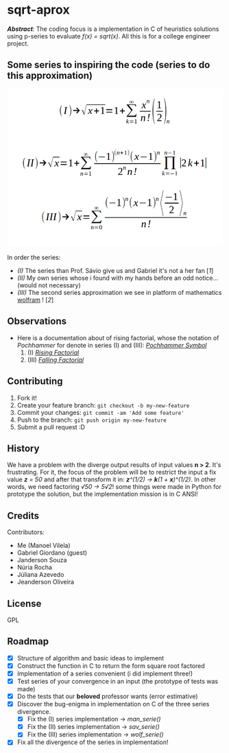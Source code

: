 # sqrt-aprox

__*Abstract*__: The coding focus is a implementation in C of heuristics solutions using p-series to evaluate _f(x) = sqrt(x)_. All this is for a college engineer project.


## Some series to inspiring the code (series to do this approximation)

![Series](series.png)


In order the series:
  * _(I)_ The series than Prof. Sávio give us and Gabriel it's not a her fan [*1*] 
  * _(II)_ My own series whose i found with my hands before an odd notice... (would not necessary)
  * _(III)_ The second series approximation we see in platform of mathematics [wolfram](http://www.wolframalpha.com/share/clip?f=d41d8cd98f00b204e9800998ecf8427ek7hsa4aeht) ! [*2*]

##  Observations
  * Here is a documentation about of rising factorial, whose the notation of *Pochhammer* for denote in series (I) and (III): [*Pochhammer Symbol*](http://mathworld.wolfram.com/PochhammerSymbol.html)
    1. (I)  [*Rising Factorial*](http://mathworld.wolfram.com/RisingFactorial.html)
    2. (III) [*Falling Factorial*](http://mathworld.wolfram.com/FallingFactorial.html)

## Contributing

1. Fork it!
2. Create your feature branch: `git checkout -b my-new-feature`
3. Commit your changes: `git commit -am 'Add some feature'`
4. Push to the branch: `git push origin my-new-feature`
5. Submit a pull request :D


## History

We have a problem with the diverge output results of input values __**n** > 2__. It's frustrating. For it, the focus of the problem will be to restrict the input a fix value _**z** = 50_ and after that transform it in: _**z**^(1/2) -> **k**(1 + **x**)^(1/2)_. In other words, we need factoring _√50 -> 5√2_! some things were made in Python for prototype the solution, but the implementation mission is in C ANSI!

## Credits

Contributors:
  * Me (Manoel Vilela)
  * Gabriel Giordano (guest)
  * Janderson Souza
  * Núria Rocha
  * Júliana Azevedo
  * Jeanderson Oliveira

## License

GPL

## Roadmap
  - [X] Structure of algorithm and basic ideas to implement
  - [X] Construct the function in C to return the form square root factored 
  - [X] Implementation of a series convenient (i did implement three!)
  - [X] Test series of your convergence in an input (the prototype of tests was made)
  - [X] Do the tests that our **beloved** professor wants (error estimative)
  - [X] Discover the bug-enigma in implementation on C of the three series divergence.
    - [X] Fix the (I) series implementation -> *man_serie()*
    - [X] Fix the (II) series implementation -> *sav_serie()*
    - [X] Fix the (III) series implementation -> *wolf_serie()*
  - [X] Fix all the divergence of the series in implementation!